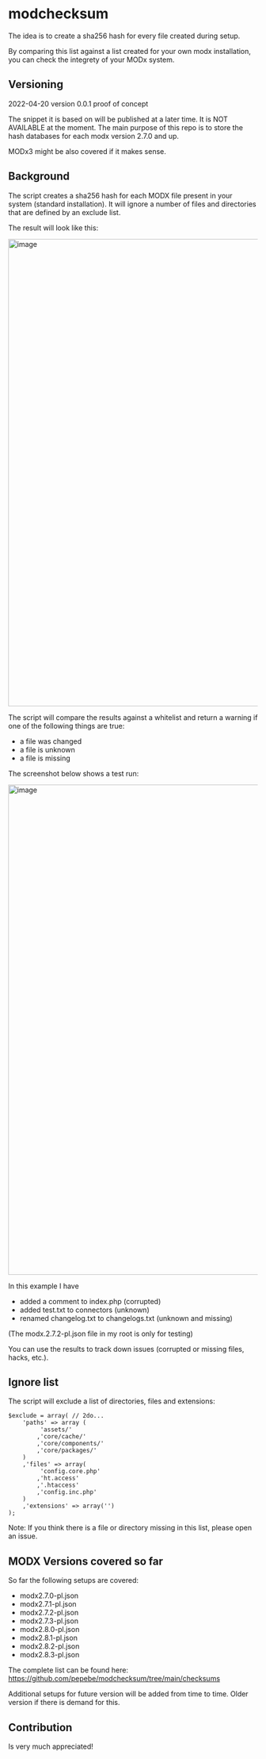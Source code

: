# modchecksum

The idea is to create a sha256 hash for every file created during setup.

By comparing this list against a list created for your own modx installation, you can check the integrety of your MODx system.

## Versioning

2022-04-20 version 0.0.1 proof of concept

The snippet it is based on will be published at a later time. It is NOT AVAILABLE at the moment. The main purpose of this repo is to store the hash databases for each modx version 2.7.0 and up. 

MODx3 might be also covered if it makes sense.

## Background

The script creates a sha256 hash for each MODX file present in your system (standard installation). It will ignore a number of files and directories that are defined by an exclude list.

The result will look like this:

<img width="942" alt="image" src="https://user-images.githubusercontent.com/667315/164223258-7adb6e8c-44b5-46c6-ac64-b6ed01d6bdda.png">

The script will compare the results against a whitelist and return a warning if one of the following things are true:

* a file was changed 
* a file is unknown
* a file is missing

The screenshot below shows a test run:

<img width="988" alt="image" src="https://user-images.githubusercontent.com/667315/164215990-48deab7a-3e4d-469b-8a49-0a65f2597ee3.png">

In this example I have 

* added a comment to index.php (corrupted)
* added test.txt to connectors (unknown)
* renamed changelog.txt to changelogs.txt (unknown and missing)

(The modx.2.7.2-pl.json file in my root is only for testing)

You can use the results to track down issues (corrupted or missing files, hacks, etc.).

## Ignore list

The script will exclude a list of directories, files and extensions:

```
$exclude = array( // 2do...
    'paths' => array (
         'assets/'
        ,'core/cache/'
        ,'core/components/'
        ,'core/packages/'
    )
    ,'files' => array(
         'config.core.php'
        ,'ht.access'
        ,'.htaccess'
        ,'config.inc.php'
    )
    ,'extensions' => array('')
);
```

Note: If you think there is a file or directory missing in this list, please open an issue.

## MODX Versions covered so far

So far the following setups are covered:

* modx2.7.0-pl.json
* modx2.7.1-pl.json
* modx2.7.2-pl.json
* modx2.7.3-pl.json
* modx2.8.0-pl.json
* modx2.8.1-pl.json
* modx2.8.2-pl.json
* modx2.8.3-pl.json

The complete list can be found here: https://github.com/pepebe/modchecksum/tree/main/checksums

Additional setups for future version will be added from time to time. Older version if there is demand for this.

## Contribution

Is very much appreciated!
